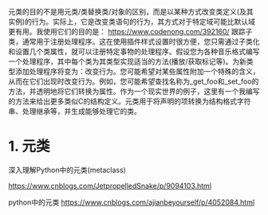 






元类的目的不是用元类/类替换类/对象的区别，而是以某种方式改变类定义(及其实例)的行为。实际上，它是改变类语句的行为，其方式对于特定域可能比默认域更有用。我使用它们的目的是：
https://www.codenong.com/392160/
跟踪子类，通常用于注册处理程序。这在使用插件样式设置时很方便，您只需通过子类化和设置几个类属性，就可以注册特定事物的处理程序。假设您为各种音乐格式编写一个处理程序，其中每个类为其类型实现适当的方法(播放/获取标记等)。为新类型添加处理程序将变为：改变行为。您可能希望对某些属性附加一个特殊的含义，从而在它们出现时改变行为。例如，您可能希望查找名称为_get_foo和_set_foo的方法，并透明地将它们转换为属性。作为一个现实世界的例子，这里有一个我编写的方法来给出更多类似C的结构定义。元类用于将声明的项转换为结构格式字符串、处理继承等，并生成能够处理它的类。

# 1. 元类

深入理解Python中的元类(metaclass)

https://www.cnblogs.com/JetpropelledSnake/p/9094103.html





python中的元类
https://www.cnblogs.com/ajianbeyourself/p/4052084.html







